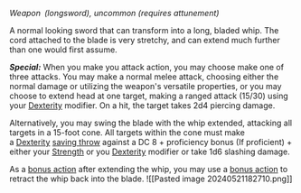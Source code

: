 _Weapon (longsword), uncommon (requires attunement)_

A normal looking sword that can transform into a long, bladed whip. The cord attached to the blade is very stretchy, and can extend much further than one would first assume.

_**Special:**_ When you make you attack action, you may choose make one of three attacks. You may make a normal melee attack, choosing either the normal damage or utilizing the weapon's versatile properties, or you may choose to extend head at one target, making a ranged attack (15/30) using your [Dexterity](https://www.dandwiki.com/wiki/5e_SRD:Dexterity "5e SRD:Dexterity") modifier. On a hit, the target takes 2d4 piercing damage.

Alternatively, you may swing the blade with the whip extended, attacking all targets in a 15-foot cone. All targets within the cone must make a [Dexterity](https://www.dandwiki.com/wiki/5e_SRD:Dexterity "5e SRD:Dexterity") [saving throw](https://www.dandwiki.com/wiki/5e_SRD:Saving_Throw "5e SRD:Saving Throw") against a DC 8 + proficiency bonus (If proficient) + either your [Strength](https://www.dandwiki.com/wiki/5e_SRD:Strength "5e SRD:Strength") or you [Dexterity](https://www.dandwiki.com/wiki/5e_SRD:Dexterity "5e SRD:Dexterity") modifier or take 1d6 slashing damage.

As a [bonus action](https://www.dandwiki.com/wiki/5e_SRD:Bonus_Action "5e SRD:Bonus Action") after extending the whip, you may use a [bonus action](https://www.dandwiki.com/wiki/5e_SRD:Bonus_Action "5e SRD:Bonus Action") to retract the whip back into the blade.
![[Pasted image 20240521182710.png]]